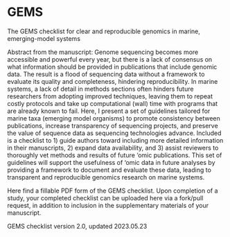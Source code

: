# GEMS
The GEMS checklist for clear and reproducible genomics in marine, emerging-model systems

Abstract from the manuscript:
Genome sequencing becomes more accessible and powerful every year, but there is a lack of consensus on what information should be provided in publications that include genomic data. The result is a flood of sequencing data without a framework to evaluate its quality and completeness, hindering reproducibility. In marine systems, a lack of detail in methods sections often hinders future researchers from adopting improved techniques, leaving them to repeat costly protocols and take up computational (wall) time with programs that are already known to fail. Here, I present a set of guidelines tailored for marine taxa (emerging model organisms) to promote consistency between publications, increase transparency of sequencing projects, and preserve the value of sequence data as sequencing technologies advance. Included is a checklist to 1) guide authors toward including more detailed information in their manuscripts, 2) expand data availability, and 3) assist reviewers to thoroughly vet methods and results of future ‘omic publications. This set of guidelines will support the usefulness of ‘omic data in future analyses by providing a framework to document and evaluate these data, leading to transparent and reproducible genomics research on marine systems. 

Here find a fillable PDF form of the GEMS checklist.
Upon completion of a study, your completed checklist can be uploaded here via a fork/pull request, in addition to inclusion in the supplementary materials of your manuscript.

GEMS checklist version 2.0, updated 2023.05.23
